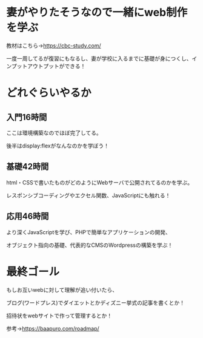 # 妻がやりたそうなので一緒にweb制作を学ぶ

教材はこちら→https://cbc-study.com/

一度一周してるが復習にもなるし、妻が学校に入るまでに基礎が身につくし、インプットアウトプットができる！

# どれぐらいやるか

## 入門16時間

ここは環境構築なのでほぼ完了してる。

後半はdisplay:flexがなんなのかを学ぼう！

## 基礎42時間

html・CSSで書いたものがどのようにWebサーバで公開されてるのかを学ぶ。

レスポンシブコーディングやエクセル関数、JavaScriptにも触れる！

## 応用46時間

より深くJavaScriptを学び、PHPで簡単なアプリケーションの開発、

オブジェクト指向の基礎、代表的なCMSのWordpressの構築を学ぶ！

# 最終ゴール

もしお互いwebに対して理解が追い付いたら、

ブログ(ワードプレス)でダイエットとかディズニー挙式の記事を書くとか！

招待状をwebサイトで作って管理するとか！

参考→https://baapuro.com/roadmap/
